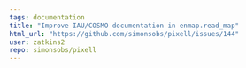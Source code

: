 ```yaml
---
tags: documentation
title: "Improve IAU/COSMO documentation in enmap.read_map"
html_url: "https://github.com/simonsobs/pixell/issues/144"
user: zatkins2
repo: simonsobs/pixell
---
```


